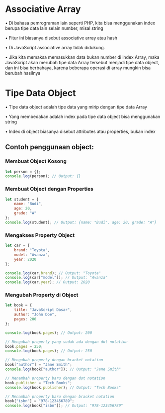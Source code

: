 # Associative Array

• Di bahasa pemrograman lain seperti PHP, kita bisa menggunakan index berupa tipe data lain selain number, misal string

• Fitur ini biasanya disebut associative array atau hash

• Di JavaScript associative array tidak didukung.

• Jika kita memaksa memasukkan data bukan number di index Array, maka JavaScript akan merubah tipe data Array tersebut menjadi tipe data object, dan ini bisa berbahaya, karena beberapa operasi di array mungkin bisa berubah hasilnya

# Tipe Data Object

• Tipe data object adalah tipe data yang mirip dengan tipe data Array

• Yang membedakan adalah index pada tipe data object bisa menggunakan string

• Index di object biasanya disebut attributes atau properties, bukan index

## Contoh penggunaan object:

### Membuat Object Kosong
```javascript
let person = {};
console.log(person); // Output: {}
```

### Membuat Object dengan Properties
```javascript
let student = {
    name: "Budi",
    age: 20,
    grade: "A"
};
console.log(student); // Output: {name: "Budi", age: 20, grade: "A"}
```

### Mengakses Property Object
```javascript
let car = {
    brand: "Toyota",
    model: "Avanza",
    year: 2020
};

console.log(car.brand); // Output: "Toyota"
console.log(car["model"]); // Output: "Avanza"
console.log(car.year); // Output: 2020
```

### Mengubah Property di Object
```javascript
let book = {
    title: "JavaScript Dasar",
    author: "John Doe",
    pages: 200
};

console.log(book.pages); // Output: 200

// Mengubah property yang sudah ada dengan dot notation
book.pages = 250;
console.log(book.pages); // Output: 250

// Mengubah property dengan bracket notation
book["author"] = "Jane Smith";
console.log(book["author"]); // Output: "Jane Smith"

// Menambah property baru dengan dot notation
book.publisher = "Tech Books";
console.log(book.publisher); // Output: "Tech Books"

// Menambah property baru dengan bracket notation
book["isbn"] = "978-123456789";
console.log(book["isbn"]); // Output: "978-123456789"
```
